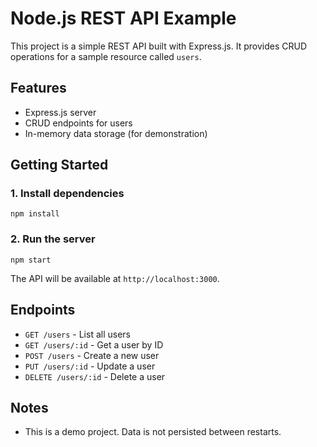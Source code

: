 # Node.js REST API Example

This project is a simple REST API built with Express.js. It provides CRUD operations for a sample resource called `users`.

## Features
- Express.js server
- CRUD endpoints for users
- In-memory data storage (for demonstration)

## Getting Started

### 1. Install dependencies
```
npm install
```

### 2. Run the server
```
npm start
```

The API will be available at `http://localhost:3000`.

## Endpoints
- `GET /users` - List all users
- `GET /users/:id` - Get a user by ID
- `POST /users` - Create a new user
- `PUT /users/:id` - Update a user
- `DELETE /users/:id` - Delete a user

## Notes
- This is a demo project. Data is not persisted between restarts.
